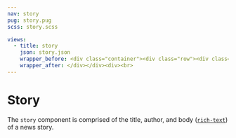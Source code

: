 ```yaml
---
nav: story
pug: story.pug
scss: story.scss

views:
  - title: story
    json: story.json
    wrapper_before: <div class="container"><div class="row"><div class="col-12 col-md-8 offset-md-2">
    wrapper_after: </div></div><div><br>
---
```


# Story

The `story` component is comprised of the title, author, and body ([`rich-text`](./component__rich-text.html)) of a news story.
